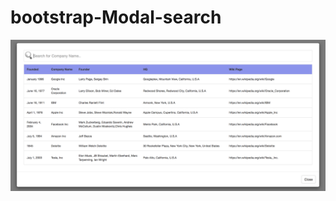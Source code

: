 # bootstrap-Modal-search




![Alt text](https://github.com/JaideepKatkar/bootstrap-Modal-search/blob/master/img/screenshot_modal.png)
